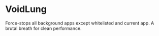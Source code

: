 # VoidLung
Force-stops all background apps except whitelisted and current app. A brutal breath for clean performance.
